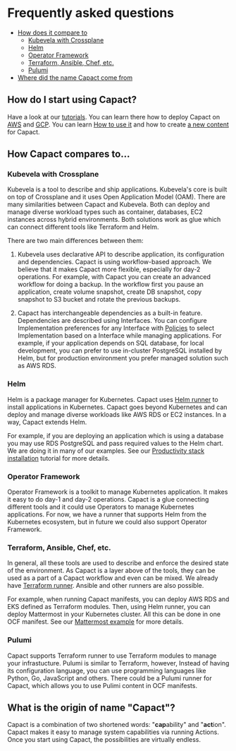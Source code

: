 # Frequently asked questions

<!-- toc -->

- [How does it compare to](#how-does-it-compare-to)
  * [Kubevela with Crossplane](#kubevela-with-crossplane)
  * [Helm](#helm)
  * [Operator Framework](#operator-framework)
  * [Terraform, Ansible, Chef, etc.](#terraform-ansible-chef-etc)
  * [Pulumi](#pulumi)
- [Where did the name Capact come from](#where-did-the-name-capact-come-from)

<!-- tocstop -->

## How do I start using Capact?

Have a look at our [tutorials](./tutorial/README.md). You can learn there how to deploy Capact on [AWS](./tutorial/capact-installation/aws-eks.md) and [GCP](./tutorial/capact-installation/gcp-gke.md). You can learn [How to use it](./tutorial/mattermost-installation/README.md) and how to create [a new content](./tutorial/content-creation/README.md) for Capact.

## How Capact compares to...

### Kubevela with Crossplane

Kubevela is a tool to describe and ship applications. Kubevela's core is built on top of Crossplane and it uses Open Application Model (OAM). 
There are many similarities between Capact and Kubevela. Both can deploy and manage diverse workload types such as container, databases, EC2 instances across hybrid environments. Both solutions work as glue which can connect different tools like Terraform and Helm.

There are two main differences between them:

1. Kubevela uses declarative API to describe application, its configuration and dependencies. Capact is using workflow-based approach. We believe that it makes Capact more flexible, especially for day-2 operations.
    For example, with Capact you can create an advanced workflow for doing a backup. In the workflow first you pause an application, create volume snapshot, create DB snapshot, copy snapshot to S3 bucket and rotate the previous backups.

1. Capact has interchangeable dependencies as a built-in feature. Dependencies are described using Interfaces. You can configure Implementation preferences for any Interface  with [Policies](./policy-configuration.md) to select Implementation based on a Interface while managing applications. For example, if your application depends on SQL database, for local development, you can prefer to use in-cluster PostgreSQL installed by Helm, but for production environment you prefer managed solution such as AWS RDS.

### Helm

Helm is a package manager for Kubernetes. Capact uses [Helm runner](https://github.com/capactio/capact/tree/main/cmd/helm-runner/README.md) to install applications in Kubernetes. Capact goes beyond Kubernetes and can deploy and manage diverse workloads like AWS RDS or EC2 instances. In a way, Capact extends Helm.

For example, if you are deploying an application which is using a database you may use RDS PostgreSQL and pass required values to the Helm chart. We are doing it in many of our examples. See our [Productivity stack installation](./tutorial/productivity-stack-installation/README.md) tutorial for more details.

### Operator Framework

Operator Framework is a toolkit to manage Kubernetes application. It makes it easy to do day-1 and day-2 operations. Capact is a glue connecting different tools and it could use Operators to manage Kubernetes applications. For now, we have a runner that supports Helm from the Kubernetes ecosystem, but in future we could also support Operator Framework.

### Terraform, Ansible, Chef, etc.

In general, all these tools are used to describe and enforce the desired state of the environment. As Capact is a layer above of the tools, they can be used as a part of a Capact workflow and even can be mixed. We already have [Terraform runner](https://github.com/capactio/capact/tree/main/cmd/terraform-runner/README.md). Ansible and other runners are also possible.

For example, when running Capact manifests, you can deploy AWS RDS and EKS defined as Terraform modules. Then, using Helm runner, you can deploy Mattermost in your Kubernetes cluster. All this can be done in one OCF manifest. See our [Mattermost example](./tutorial/mattermost-installation/README.md) for more details.

### Pulumi

Capact supports Terraform runner to use Terraform modules to manage your infrastucture. Pulumi is similar to Terraform, however, Instead of having its configuration language, you can use programming languages like Python, Go, JavaScript and others. There could be a Pulumi runner for Capact, which allows you to use Pulimi content in OCF manifests.

## What is the origin of name "Capact"?

Capact is a combination of two shortened words: "**cap**ability" and "**act**ion". Capact makes it easy to manage system capabilities via running Actions. Once you start using Capact, the possibilities are virtually endless.
